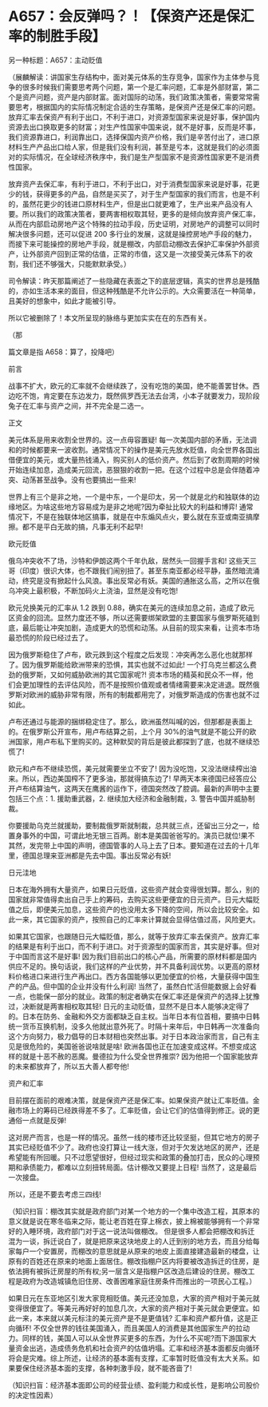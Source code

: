 # A657：会反弹吗？！【保资产还是保汇率的制胜手段】

另一种标题：A657：主动贬值

（展麟解读：讲国家生存结构中，面对美元体系的生存竞争，国家作为主体参与竞争的很多时候我们需要思考两个问题，第一个是汇率问题，汇率是外部财富，第二个是资产问题，资产是内部财富。面对国际的动荡，我们政策决策者，需要常常需要思考，根据国内的实际情况制定合适的生存策略，是保资产还是保汇率的问题。放弃汇率去保资产有利于出口，不利于进口，对资源型国家来说是好事，保护国内资源去出口换取更多的财富；对生产性国家中国来说，就不是好事，反而是坏事，我们资源靠进口，利润靠出口，选择保国内资产价格，我们是辛苦付出了，进口原材料生产产品出口给人家，但是我们没有利润，甚至是亏本，这就是我们的必须面对的实际情况，在全球经济秩序中，我们是生产型国家不是资源性国家更不是消费性国家。

放弃资产去保汇率，有利于进口，不利于出口，对于消费型国家来说是好事，花更少的钱，获得更多的产品，自然是买买了，对于生产型国家的我们而言，也是不利的，虽然花更少的钱进口原材料生产，但是出口就更难了，生产出来产品没有人要。所以我们的政策决策者，要两害相权取其轻，更多的是倾向放弃资产保汇率，从而在内部启动房地产这个特殊的拉动手段，历史证明，对房地产的调整可以同时解决很多问题，还可以促进 200 多行业的发展，这就是操控房地产手段的魅力，而接下来可能操控的房地产手段，就是棚改，内部启动棚改去保护汇率保护外部资产，让外部资产回到正常的估值，正常的市值，这又是一次接受美元体系下的收割，我们还不够强大，只能默默承受。）

司令解读：昨天那篇阐述了一些隐藏在表面之下的底层逻辑，真实的世界总是残酷的，亦如生活本来的面目，但这种残酷是不允许公示的。大众需要活在一种简单，且美好的想象中，如此才能被引导。

所以它被删除了！本文所呈现的脉络与更加实实在在的东西有关。

（那

篇文章是指 A658：算了，投降吧）

前言

战事不扩大，欧元的汇率就不会继续跌了，没有吃饱的美国，绝不能善罢甘休。西边吃不饱，肯定要在东边发力，既然佩罗西无法去台湾，小本子就要发力，现阶段兔子在汇率与资产之间，并不完全是二选一。

正文

美元体系是用来收割全世界的。这一点毋容置疑! 每一次美国内部的矛盾，无法调和的时候都要来一波收割。通常情况下的操作是美元先放水贬值，向全世界各国出借便宜的美元，或大量热钱涌入，购买别人的低价资产。然后到了收割周期的时候开始连续加息，造成美元回流，恶狠狠的收割一把。在这个过程中总是会伴随着冲突、动荡甚至战争。没有也要搞出一些来!

世界上有三个是非之地，一个是中东，一个是印太，另一个就是北约和独联体的边缘地区。为啥这些地方容易成为是非之地呢?因为牵扯比较大的利益和博弈! 通常情况下，不是在独联体地区搞事，就是在中东煽风点火，要么就在东亚或南亚搞摩擦。都不是平白无故的搞，凡事无利不起早!

欧元贬值

俄乌冲突收不了场，沙特和伊朗这两个千年仇敌，居然头一回握手言和! 这些天三哥（印度）很识大体，也不跟我们闹别扭了。甚至东南亚都必经平静，虽然暗流涌动，终究是没有掀起什么风浪。事出反常必有妖。美国的通胀这么高，之所以在俄乌冲突上最积极，不断加码火上浇油，显然是没有吃饱!

欧元兑换美元的汇率从 1.2 跌到 0.88，确实在美元的连续加息之前，造成了欧元区资金的回流。显然力度还不够，所以还需要绑架欧盟的主要国家与俄罗斯死磕到底，最后能让冲突加剧，造成更大的恐慌和动荡。从目前的现实来看，让资本市场最恐慌的阶段已经过去了。

因为俄罗斯稳住了卢布，欧元跌到这个程度之后发现：冲突再怎么恶化也就那样了。因为俄罗斯能给欧洲带来的恐惧，其实也就不过如此! 一个打乌克兰都这么费劲的俄罗斯，又如何威胁欧洲的其它国家呢?! 资本市场的精英和民众不一样，他们会更加理性的去评估风险，而不是按照价值观或者情绪需要来决定进退。既然俄罗斯对欧洲的威胁非常有限，所有的制裁都用完了，对俄罗斯造成的伤害也就不过如此。

卢布还通过与能源的捆绑稳定住了。那么，欧洲虽然叫喊的凶，但那都是表面上的。在俄罗斯公开宣布，用卢布结算之前，上个月 30%的油气就是不能公开的欧洲国家，用卢布私下里购买的。这种默契的背后是彼此都探到了底，也就不继续恐慌了!

欧元和卢布不继续恐慌，美元就需要坐立不安了! 因为没吃饱，又没法继续榨出油来。所以，西边美国榨不了更多油，那就得搞东边了! 早两天本来德国已经答应公开卢布结算油气，这两天在鹰酱的运作下，德国突然改了腔调。最新的声明中主要包括三个点：1\. 援助重武器，2\. 继续加大经济和金融制裁，3\. 警告中国并威胁制裁。

你要援助乌克兰就援助，要制裁俄罗斯就制裁，总共就三点，还留出三分之一，给置身事外的中国，可谓此地无银三百两。剧本是美国爸爸写的。演员已就位!果不其然，发完带上中国的声明，德国管事的人马上去了日本。要知道在过去的十几年里，德国总理来亚洲都是先去中国。事出反常必有妖!

日元洼地

日本在海外拥有大量资产，如果日元贬值，这些资产就会变得很划算。那么，别的国家就非常值得卖出自己手上的筹码，去购买这些更便宜的日元资产。日元大幅贬值之后，即便美元加息，这些资产的也没用太多下降的空间，所以会比较安全。如此一来，其它国家的资产，按照自己的汇率来计算就会显得估值过高，风险更大。

如果其它国家，也跟随日元大幅贬值，那么，就等于放弃汇率去保资产。放弃汇率的结果是有利于出口，而不利于进口。对于资源型的国家而言，其实是好事。但对于中国而言这不是好事! 因为我们目前出口的核心产品，所需要的原材料都是国内供应不足的。换句话说，我们这样的产业优势，并不具备利润优势。以更高的原材料价格进口来进行生产再出口。西方各国能够以更加便宜的价格，大量获得中国生产的产品。但中国的企业并没有什么利润! 当然了，虽然白忙活但能数据上会好看一点，也能保一部分的就业。政策的制定者确实在保汇率还是保资产的选择上犹豫过，决断就是两害相权取其轻! 日元的主动贬值，显然不是日本人能够决定得了的。日本在防务、金融和外交方面都缺乏自主权。当年日本有位首相，要搞中日韩统一货币互换机制，没多久他就出意外死了。时隔十来年后，中日韩再一次准备向这个方向努力，极力倡导的日本财相也突然出事。对于日本政治家而言，自己有主见是很危险的，美国爸爸说啥就是啥! 欧洲各国也正在加速变成这样。不想变成这样的就是十恶不赦的恶魔。曼德拉为什么受全世界推崇? 因为他把一个国家能放弃的未来都放弃了，所以五大善人都夸他!

资产和汇率

目前摆在面前的艰难决策，就是保资产还是保汇率。如果保资产就让汇率贬值。金融市场上的筹码已经跌得差不多了。汇率贬值，会让它们的估值得到修正。说的更通俗一点就是反弹!

这对房产而言，也是一样的情况。虽然一线的楼市还比较坚挺，但其它地方的房子其实已经贬值不少了。政府也没打算让一线大涨，但对于欠发达地区的房产，还是希望能有所回暖。只不过愿望很好，但经过现实和政策的叠加打击，民众的心理预期和承债能力，都难以立刻扭转局面。估计棚改又要提上日程! 当然了，这是最后一次接盘。

所以，还是不要去考虑三四线!

（知识扫盲：棚改其实就是政府部门对某一个地方的一个集中改造工程，其原本的意义就是说在寒冬临来之际，能让老百姓在穿上棉衣，披上棉被能够拥有一个非常好的入睡环境，政府部门对于这一说法叫做棚改。 但是很多人都会把棚改和拆迁混为一谈，拆迁说白了，就是把原来这块地皮上的人迁到别的地方去，而且分给每家每户一个安置房，而棚改的意思就是从原来的地皮上面直接建造最新的楼盘，让原有的百姓还在原来的地面上面居住。棚改指棚户区内将要被改造拆迁的住房，是依法拥有被拆迁房屋的所有权;另一层含义是指棚户区改造后建设的住房。棚改工程是政府为改造城镇危旧住房、改善困难家庭住房条件而推出的一项民心工程。）

如果日元在东亚地区引发大家竞相贬值。美元还没加息，大家的资产相对于美元就变得很便宜了。等美元再好好的加息几次，大家的资产相对于美元就会更便宜。如此一来，本来就以美元标注的美元资产是不是更值钱? 汇率和资产都升值，这是正向循环! 不仅全世界的钱往美国涌入，而且美国人的消费是其他国家生产的拉动力。同样的钱，美国人可以从全世界买更多的东西，为什么不买呢?而下游国家大量资金出逃，造成债务危机和社会资产的估值坍塌。汇率和经济基本面都反向循环将会是灾难。综上所述，让经济的基本面有支撑，汇率暂时贬值没有太大关系。如果要保住经济基本面的支撑，各种刺激手段，就不能吝啬了!

（知识扫盲：经济基本面即公司的经营业绩、盈利能力和成长性，是影响公司股价的决定性因素）